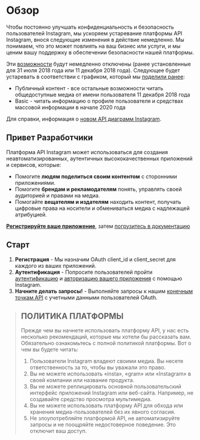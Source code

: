 # Обзор

Чтобы постоянно улучшать конфиденциальность и безопасность пользователей Instagram, мы ускоряем устаревание платформы API Instagram, внося следующие изменения в действие немедленно. Мы понимаем, что это может повлиять на ваш бизнес или услуги, и мы ценим вашу поддержку в обеспечении безопасности нашей платформы.

Эти [возможности](insta__changelog.md) будут немедленно отключены (ранее установленные для 31 июля 2018 года или 11 декабря 2018 года). Следующее будет устаревать в соответствии с графиком, который мы [поделили ранее](https://developers.facebook.com/blog/post/2018/01/30/instagram-graph-api-updates/):

* Публичный контент - все остальные возможности читать общедоступные медиа от имени пользователя 11 декабря 2018 года
* Basic - читать информацию о профиле пользователя и средствах массовой информации в начале 2020 года

Для справки, информация о [новом API диаграмм Instagram](https://developers.facebook.com/products/instagram/).

## Привет Разработчики

Платформа API Instagram может использоваться для создания неавтоматизированных, аутентичных высококачественных приложений и сервисов, которые:

* Помогите **людям поделиться своим контентом** с сторонними приложениями.
* Помогите **брендам и рекламодателям** понять, управлять своей аудиторией и правами на медиа.
* Помогайте **вещателям и издателям** находить контент, получать цифровые права на носители и обмениваться медиа с надлежащей атрибуцией.

[**Регистрируйте ваше приложение**](https://www.instagram.com/developer/clients/manage/), затем [погрузитесь в документацию](insta__authentication.md)

## Старт

1. **Регистрация** - Мы назначим OAuth client_id и client_secret для каждого из ваших приложений.
2. **Аутентификация** - Попросите пользователей пройти [аутентификацию](insta__authentication.md) и [авторизацию вашего приложения](insta__login_permissions.md) с помощью Instagram.
3. **Начните делать запросы!** - Выполняйте запросы к нашим [конечным точкам API](insta__endpoints.md) с учетными данными пользователей OAuth.

> ## ПОЛИТИКА ПЛАТФОРМЫ
> Прежде чем вы начнете использовать платформу API, у нас есть несколько рекомендаций, которые мы хотели бы рассказать вам. Обязательно ознакомьтесь с полной политикой платформы. Вот о чем вы будете читать:
> 1. Пользователи Instagram владеют своими медиа. Вы несете ответственность за то, чтобы вы уважали это право.
> 2. Вы не можете использовать «insta», «gram» или «Instagram» в своей компании или название продукта.
> 3. Вы не можете реплицировать основной пользовательский интерфейс приложений Instagram или веб-сайта. Например, не создавайте средство просмотра мультимедиа.
> 4. Вы не можете использовать платформу API для обхода или хранения медиа-пользователей без их явного согласия.
> 5. Не злоупотребляйте платформой API, не автоматизируйте запросы и не поощряйте недостоверное поведение. Это отключит ваш доступ.